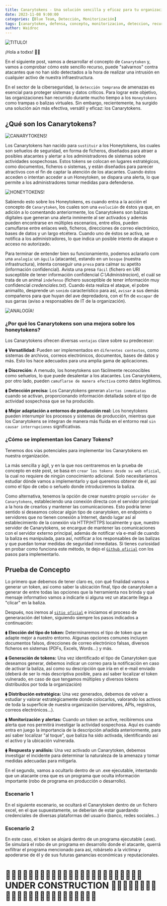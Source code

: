 ```yaml
---
title: Canarytokens - Una solución sencilla y eficaz para tu organización.
date: 2023-11-08 9:00:00
categories: [Blue Team, Detección, Monitorización]
tags: [canarytoken, defensa, concepto, monitorizacion, deteccion, recurso, herramienta, tutorial, honeypot]    
author: Waidroc
---
```


![TITULO!](/assets/img/2023-11-08/ct_titulo.png)


¡Hola a todxs!  👋🏻 

En el siguiente post, vamos a desarrollar el concepto de `Canarytoken` y, vamos a comprobar cómo este sencillo recurso, puede "salvarnos" contra atacantes que no han sido detectados a la hora de realizar una intrusión en cualquier activo de nuestra infraestructura.

En el sector de la ciberseguridad, la `detección temprana` de amenazas es esencial para proteger sistemas y datos críticos. Para lograr este objetivo, las organizaciones han recurrido durante mucho tiempo a los `Honeytokens` como trampas o balizas virtuales. Sin embargo, recientemente, ha surgido una solución aún más efectiva, versátil y eficaz: los Canarytokens.

## ¿Qué son los Canarytokens? #

![CANARYTOKENS!](/assets/img/2023-11-08/Canarytokens-Logo-01.png)

Los Canarytokens han nacido para `sustituir` a los Honeytokens, los cuales son señuelos de seguridad, en forma de ficheros, diseñados para atraer a posibles atacantes y alertar a los administradores de sistemas sobre actividades sospechosas. Estos tokens se colocan en lugares estratégicos, como documentos, ficheros o sistemas, y están diseñados para parecer atractivos con el fin de captar la atención de los atacantes. Cuando éstos acceden o intentan acceder a un Honeytoken, se dispara una alerta, lo que permite a los administradores tomar medidas para defenderse.

![HONEYTOKENS!](/assets/img/2023-11-08/honeytoken.png)


Sabiendo esto sobre los Honeytokens, es cuando entra a la acción el concepto de `Canarytoken`, los cuales son una `evolución` de éstos ya que, en adición a lo comentando anteriormente, los Canarytokens son balizas digitales que generan una alerta inminente al ser activados y además pueden encontrarse en múltiples escenarios, entre ellos,  pueden camuflarse entre enlaces web, ficheros, direcciones de correo electrónico, bases de datos y un largo etcétera. Cuando uno de éstos se activa, se notifica a los administradores, lo que indica un posible intento de ataque o acceso no autorizado. 

Para terminar de entender bien su funcionamiento, podemos aclararlo com una `analogía`: un `águila` (atacante), estando en un `bosque` (nuestra infrastructura), intenta conseguir una `presa` para calmar su apetito (información confidencial). Avista una presa `fácil` (fichero en URI susceptible de tener información confidencial *C:\Administracion*), el cuál se trata de un animal `indefenso` (fichero susceptible de tener información muy confidencial *credenciales.txt*). Cuando ésta realiza el ataque, el pobre animalito, desprende un `sonido` característico para así, `avisar` a sus demás compañeros para que huyan del ave depredadora, con el fin de `escapar` de sus garras (aviso a responsables de IT de la organización).

![ANALOGÍA!](/assets/img/2023-11-08/analogia.jpeg)


### ¿Por qué los Canarytokens son una mejora sobre los honeytokens?

Los Canarytokens ofrecen diversas `ventajas` clave sobre su predecesor:

⧫ **Versatilidad:** Pueden ser implementados en `diferentes contextos`, como sistemas de archivos, correos electrónicos, documentos, bases de datos y más. Esto los hace adecuados para una amplia gama de aplicaciones.

⧫ **Discreción:** A menudo, los honeytokens son fácilmente reconocibles como señuelos, lo que puede desalentar a los atacantes. Los Canarytokens, por otro lado, pueden `camuflarse de manera efectiva` como datos legítimos.

⧫ **Detección precisa:** Los Canarytokens generan `alertas inmediatas` cuando se activan, proporcionando información detallada sobre el tipo de actividad sospechosa que se ha producido.

⧫ **Mejor adaptación a entornos de producción real:** Los honeytokens pueden interrumpir los procesos y sistemas de producción, mientras que los Canarytokens se integran de manera más fluida en el entorno real `sin causar interrupciones` significativas.

### ¿Cómo se implementan los Canary Tokens?

Tenemos dos vías potenciales para implementar los Canarytokens en nuestra organización.

La más sencilla y ágil, y en la que nos centraremos en la prueba de concepto en este post, se basa en `crear los tokens desde su web oficial`, la cual no requiere de ningún conocimiento adicional. Solo necesitaríamos estudiar dónde vamos a implementarlo y qué queremos obtener de él, así como el tipo de cebo o señuelo donde introduciremos la baliza.

Como alternativa, tenemos la opción de crear nuestro propio `servidor de Canarytokens`, estableciendo una conexión directa con el servidor principal a la hora de crearlos y mantener las comunicaciones. Esto podría tener sentido si deseamos colocar algún tipo de canarytoken, en endpoints o servidores que no tienen conexión a Internet, dando lugar así al establecimiento de la conexión vía HTTP/HTTPS localmente y que, nuestro servidor de Canarytokens, se encargue de mantener las comunicaciones con el servidor externo principal, además de notificar vía e-mail de cuando la baliza es manipulada, para así, notificar a los responsables de las balizas y que puedan tomar medidas de seguridad inmediatas. Si tienes curiosidad en probar como funciona este método, te dejo el [`Github oficial`](https://github.com/thinkst/canarytokens) con los pasos para implementarlo.


## Prueba de Concepto

Lo primero que debemos de tener claro es, con qué finalidad vamos a generar un token, así como saber la ubicación final, tipo de canarytoken a generar de entre todas las opciones que la herramienta nos brinda y qué mensaje informativo vamos a indicarle si alguna vez un atacante llega a "clicar" en la baliza.

Después, nos iremos al [`sitio oficial`](https://canarytokens.org/generate) e iniciamos el proceso de generaración del token, siguiendo siempre los pasos indicados a continuación:

⧫ **Elección del tipo de token:** Determinaremos el tipo de token que se adapte mejor a nuestro entorno. Algunas opciones comunes incluyen documentos falsos, direcciones de correo electrónico falsas, diversos ficheros en sistemas (PDFs, Excels, Words...) y más.

⧫ **Generación de tokens:** Una vez identificado el tipo de Canarytoken que deseamos generar, debemos indicar un correo para la notificación en caso de activar la baliza, así como su descripción que iría en el e-mail enviado (deberá de ser lo más descriptiva posible, para así saber localizar el token vulnerado, en caso de que tengamos múltiples y diversos tokens distribuidos por toda la organización)

⧫ **Distribución estratégica:** Una vez generados, debemos de volver a estudiar y valorar estratégicamente donde colocarlos, valorando los activos de toda la superficie de nuestra organización (servidores, APIs, registros, correos electrónicos...).

⧫ **Monitorización y alertas:** Cuando un token se active, recibiremos una alerta que nos permitirá investigar la actividad sospechosa. Aquí es cuando entra en juego la importancia de la descripción añadida anteriormente, para así saber localizar "al toque", que baliza ha sido activada, identificando así el activo y la ubicación vulnerada.

⧫ **Respuesta y análisis:** Una vez activado un Canarytoken, debemos investigar el incidente para determinar la naturaleza de la amenaza y tomar medidas adecuadas para mitigarla.

En el segundo, vamos a ocultarlo dentro de un .exe ejecutable, intentando que un atacante crea que es un programa que oculta información importante (robo de programa en producción o desarrollo).

### Escenario 1

En el siguiente escenario, se ocultará el Canarytoken dentro de un fichero excel, en el que supuestamente, se deberían de estar guardando credenciales de diversas plataformas del usuario (banco, redes sociales...)



### Escenario 2

En este caso, el token se alojará dentro de un programa ejecutable (.exe). Se simulará el robo de un programa en desarrollo donde el atacante, querrá exfiltrar el programa mencionado para así, robárselo a la víctima y apoderarse de él y de sus futuras ganancias económicas y reputacionales.










<h1>🚧🚧🚧🚧🚧🚧🚧🚧🚧🚧🚧🚧🚧🚧🚧🚧🚧🚧🚧🚧🚧🚧🚧🚧     UNDER CONSTRUCTION     🚧🚧🚧🚧🚧🚧🚧🚧🚧🚧🚧🚧🚧🚧🚧🚧🚧🚧🚧🚧🚧🚧🚧🚧</h1>  
